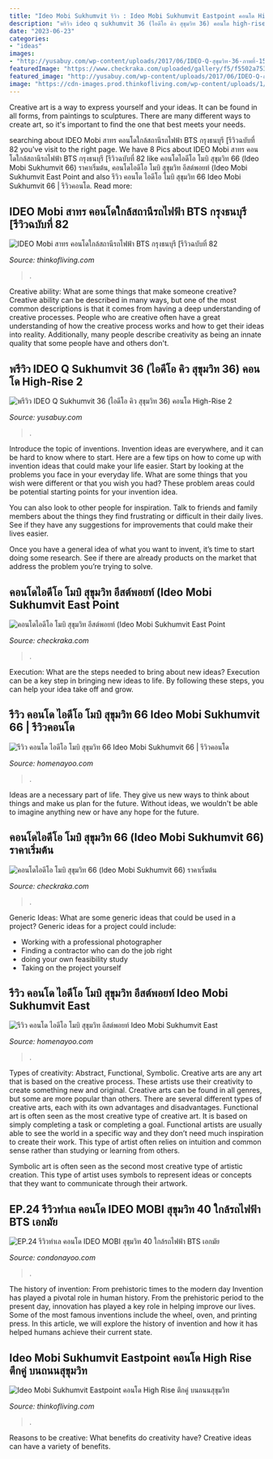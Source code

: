 ```yaml
---
title: "Ideo Mobi Sukhumvit รีวิว : Ideo Mobi Sukhumvit Eastpoint คอนโด High Rise ตึกคู่ บนถนนสุขุมวิท"
description: "พรีวิว ideo q sukhumvit 36 (ไอดีโอ คิว สุขุมวิท 36) คอนโด high-rise 2"
date: "2023-06-23"
categories:
- "ideas"
images:
- "http://yusabuy.com/wp-content/uploads/2017/06/IDEO-Q-สุขุมวิท-36-ภาพที่-15.jpg"
featuredImage: "https://www.checkraka.com/uploaded/gallery/f5/f5502a753d5c8e9155752fed723c7f99.jpg"
featured_image: "http://yusabuy.com/wp-content/uploads/2017/06/IDEO-Q-สุขุมวิท-36-ภาพที่-15.jpg"
image: "https://cdn-images.prod.thinkofliving.com/wp-content/uploads/1/2018/10/Ideo-Mobi-Sukhumvit-Eastpoint_Site04.jpg"
---
```



Creative art is a way to express yourself and your ideas. It can be found in all forms, from paintings to sculptures. There are many different ways to create art, so it's important to find the one that best meets your needs.

	

		
searching about IDEO Mobi สาทร คอนโดใกล้สถานีรถไฟฟ้า BTS กรุงธนบุรี [รีวิวฉบับที่ 82 you've visit to the right page. We have 8 Pics about IDEO Mobi สาทร คอนโดใกล้สถานีรถไฟฟ้า BTS กรุงธนบุรี [รีวิวฉบับที่ 82 like คอนโดไอดีโอ โมบิ สุขุมวิท 66 (Ideo Mobi Sukhumvit 66) ราคาเริ่มต้น, คอนโดไอดีโอ โมบิ สุขุมวิท อีสต์พอยท์ (Ideo Mobi Sukhumvit East Point and also รีวิว คอนโด ไอดีโอ โมบิ สุขุมวิท 66 Ideo Mobi Sukhumvit 66 | รีวิวคอนโด. Read more:
		
    
## IDEO Mobi สาทร คอนโดใกล้สถานีรถไฟฟ้า BTS กรุงธนบุรี [รีวิวฉบับที่ 82

<img loading=lazy src="https://thinkofliving.com/wp-content/uploads/2012/01/IMG_3997.jpg" onerror="this.onerror=null;this.src='https://tse1.mm.bing.net/th?id=OIP.jQR4mYVJzY8nHQVQwbaOzgHaFj&amp;pid=15.1';" alt="IDEO Mobi สาทร คอนโดใกล้สถานีรถไฟฟ้า BTS กรุงธนบุรี [รีวิวฉบับที่ 82">

_Source: thinkofliving.com_

>. 

	

Creative ability: What are some things that make someone creative?
Creative ability can be described in many ways, but one of the most common descriptions is that it comes from having a deep understanding of creative processes. People who are creative often have a great understanding of how the creative process works and how to get their ideas into reality. Additionally, many people describe creativity as being an innate quality that some people have and others don't.

    
## พรีวิว IDEO Q Sukhumvit 36 (ไอดีโอ คิว สุขุมวิท 36) คอนโด High-Rise 2

<img loading=lazy src="http://yusabuy.com/wp-content/uploads/2017/06/IDEO-Q-สุขุมวิท-36-ภาพที่-15.jpg" onerror="this.onerror=null;this.src='https://tse1.mm.bing.net/th?id=OIP.jgrnHWd8mgtP-lJQHMXpmQHaEo&amp;pid=15.1';" alt="พรีวิว IDEO Q Sukhumvit 36 (ไอดีโอ คิว สุขุมวิท 36) คอนโด High-Rise 2">

_Source: yusabuy.com_

>. 

	

Introduce the topic of inventions.
Invention ideas are everywhere, and it can be hard to know where to start. Here are a few tips on how to come up with invention ideas that could make your life easier.
Start by looking at the problems you face in your everyday life. What are some things that you wish were different or that you wish you had? These problem areas could be potential starting points for your invention idea.

You can also look to other people for inspiration. Talk to friends and family members about the things they find frustrating or difficult in their daily lives. See if they have any suggestions for improvements that could make their lives easier.

Once you have a general idea of what you want to invent, it’s time to start doing some research. See if there are already products on the market that address the problem you’re trying to solve.

    
## คอนโดไอดีโอ โมบิ สุขุมวิท อีสต์พอยท์ (Ideo Mobi Sukhumvit East Point

<img loading=lazy src="https://www.checkraka.com/uploaded/gallery/16/161c872e2c98217b85dc087ddca3b3a8.jpg" onerror="this.onerror=null;this.src='https://tse1.mm.bing.net/th?id=OIP.TZTQShAY2IFLFFQZRziIDAHaC0&amp;pid=15.1';" alt="คอนโดไอดีโอ โมบิ สุขุมวิท อีสต์พอยท์ (Ideo Mobi Sukhumvit East Point">

_Source: checkraka.com_

>. 

	

Execution: What are the steps needed to bring about new ideas?
Execution can be a key step in bringing new ideas to life. By following these steps, you can help your idea take off and grow.

    
## รีวิว คอนโด ไอดีโอ โมบิ สุขุมวิท 66 Ideo Mobi Sukhumvit 66 | รีวิวคอนโด

<img loading=lazy src="http://www.condonayoo.com/wp-content/uploads/2019/02/25-01-3.jpg" onerror="this.onerror=null;this.src='https://tse2.mm.bing.net/th?id=OIP.hSx3KXSlY8GwQ4hjWfbeIwHaEz&amp;pid=15.1';" alt="รีวิว คอนโด ไอดีโอ โมบิ สุขุมวิท 66 Ideo Mobi Sukhumvit 66 | รีวิวคอนโด">

_Source: homenayoo.com_

>. 

	

Ideas are a necessary part of life. They give us new ways to think about things and make us plan for the future. Without ideas, we wouldn't be able to imagine anything new or have any hope for the future.

    
## คอนโดไอดีโอ โมบิ สุขุมวิท 66 (Ideo Mobi Sukhumvit 66) ราคาเริ่มต้น

<img loading=lazy src="https://www.checkraka.com/uploaded/gallery/f5/f5502a753d5c8e9155752fed723c7f99.jpg" onerror="this.onerror=null;this.src='https://tse3.mm.bing.net/th?id=OIP.TqppBPWRhttSF1LDKWB_HwHaD8&amp;pid=15.1';" alt="คอนโดไอดีโอ โมบิ สุขุมวิท 66 (Ideo Mobi Sukhumvit 66) ราคาเริ่มต้น">

_Source: checkraka.com_

>. 

	

Generic Ideas: What are some generic ideas that could be used in a project?
Generic ideas for a project could include: 
- Working with a professional photographer 
- Finding a contractor who can do the job right 
- doing your own feasibility study 
- Taking on the project yourself

    
## รีวิว คอนโด ไอดีโอ โมบิ สุขุมวิท อีสต์พอยท์ Ideo Mobi Sukhumvit East

<img loading=lazy src="https://www.condonayoo.com/wp-content/uploads/2018/10/6-01-3.jpg" onerror="this.onerror=null;this.src='https://tse2.mm.bing.net/th?id=OIP.JARCa5TYy4w0BkEiZwE_dAHaEz&amp;pid=15.1';" alt="รีวิว คอนโด ไอดีโอ โมบิ สุขุมวิท อีสต์พอยท์ Ideo Mobi Sukhumvit East">

_Source: homenayoo.com_

>. 

	

Types of creativity: Abstract, Functional, Symbolic.
Creative arts are any art that is based on the creative process. These artists use their creativity to create something new and original. Creative arts can be found in all genres, but some are more popular than others. There are several different types of creative arts, each with its own advantages and disadvantages.
Functional art is often seen as the most creative type of creative art. It is based on simply completing a task or completing a goal. Functional artists are usually able to see the world in a specific way and they don’t need much inspiration to create their work. This type of artist often relies on intuition and common sense rather than studying or learning from others.

 Symbolic art is often seen as the second most creative type of artistic creation. This type of artist uses symbols to represent ideas or concepts that they want to communicate through their artwork.

    
## EP.24 รีวิวทำเล คอนโด IDEO MOBI สุขุมวิท 40 ใกล้รถไฟฟ้า BTS เอกมัย

<img loading=lazy src="http://www.condonayoo.com/wp-content/uploads/2017/08/Ideo-Mobi-สุขุมวิท-40-7.jpg" onerror="this.onerror=null;this.src='https://tse2.mm.bing.net/th?id=OIP.xN0R9Z2wEevbxu4SiO_CjQHaD8&amp;pid=15.1';" alt="EP.24 รีวิวทำเล คอนโด IDEO MOBI สุขุมวิท 40 ใกล้รถไฟฟ้า BTS เอกมัย">

_Source: condonayoo.com_

>. 

	

The history of invention: From prehistoric times to the modern day
Invention has played a pivotal role in human history. From the prehistoric period to the present day, innovation has played a key role in helping improve our lives. Some of the most famous inventions include the wheel, oven, and printing press. In this article, we will explore the history of invention and how it has helped humans achieve their current state.

    
## Ideo Mobi Sukhumvit Eastpoint คอนโด High Rise ตึกคู่ บนถนนสุขุมวิท

<img loading=lazy src="https://cdn-images.prod.thinkofliving.com/wp-content/uploads/1/2018/10/Ideo-Mobi-Sukhumvit-Eastpoint_Site04.jpg" onerror="this.onerror=null;this.src='https://tse4.mm.bing.net/th?id=OIP.pCT_T-gxAXl06wja5gavmgHaE8&amp;pid=15.1';" alt="Ideo Mobi Sukhumvit Eastpoint คอนโด High Rise ตึกคู่ บนถนนสุขุมวิท">

_Source: thinkofliving.com_

>. 

	

Reasons to be creative: What benefits do creativity have?
Creative ideas can have a variety of benefits.

